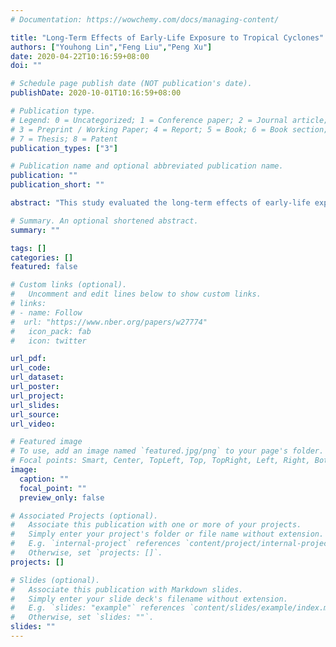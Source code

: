 ```yaml
---
# Documentation: https://wowchemy.com/docs/managing-content/

title: "Long-Term Effects of Early-Life Exposure to Tropical Cyclones"
authors: ["Youhong Lin","Feng Liu","Peng Xu"]
date: 2020-04-22T10:16:59+08:00
doi: ""

# Schedule page publish date (NOT publication's date).
publishDate: 2020-10-01T10:16:59+08:00

# Publication type.
# Legend: 0 = Uncategorized; 1 = Conference paper; 2 = Journal article;
# 3 = Preprint / Working Paper; 4 = Report; 5 = Book; 6 = Book section;
# 7 = Thesis; 8 = Patent
publication_types: ["3"]

# Publication name and optional abbreviated publication name.
publication: ""
publication_short: ""

abstract: "This study evaluated the long-term effects of early-life exposure to tropical cyclones on the socioeconomic performance of individuals. The data of individuals born in the coastal provinces in East and South China in 1963–1993 were merged with typhoon tracking data according to the birth time and place of each individual to identify significantly negative effects of gestational typhoon exposure on the educational attainment and annual income in adulthood. The effects were stronger for women than for men. The negative effects of typhoons became less significant after the rural reform, indicating that economic growth is crucial in mitigating the effects of natural disasters. Typhoon exposure was determined to increase pregnancy failure, suggesting that the long-term effects may be attributable to the detrimental effects of typhoon exposure on fetal development. Typhoon damage to agricultural production is also a potential cause."

# Summary. An optional shortened abstract.
summary: ""

tags: []
categories: []
featured: false

# Custom links (optional).
#   Uncomment and edit lines below to show custom links.
# links:
# - name: Follow
#  url: "https://www.nber.org/papers/w27774"
#   icon_pack: fab
#   icon: twitter

url_pdf: 
url_code:
url_dataset:
url_poster:
url_project:
url_slides:
url_source:
url_video:

# Featured image
# To use, add an image named `featured.jpg/png` to your page's folder. 
# Focal points: Smart, Center, TopLeft, Top, TopRight, Left, Right, BottomLeft, Bottom, BottomRight.
image:
  caption: ""
  focal_point: ""
  preview_only: false

# Associated Projects (optional).
#   Associate this publication with one or more of your projects.
#   Simply enter your project's folder or file name without extension.
#   E.g. `internal-project` references `content/project/internal-project/index.md`.
#   Otherwise, set `projects: []`.
projects: []

# Slides (optional).
#   Associate this publication with Markdown slides.
#   Simply enter your slide deck's filename without extension.
#   E.g. `slides: "example"` references `content/slides/example/index.md`.
#   Otherwise, set `slides: ""`.
slides: ""
---
```

